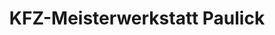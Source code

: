 ---
title: "KFZ-Meisterwerkstatt Paulick"
url: /gatersleben/kfz-meisterwerkstatt-paulick/
shop: Autowerkstatt
---